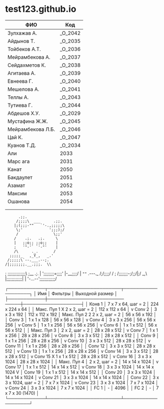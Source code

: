 # test123.github.io


|     ФИО      |      Код       |
|--------------|----------------|
|Зулхажав А.   |         _O_2042|
|Айдынов Т.    |         _O_2035|
|Тойбеков А.Т. |         _O_2036|
|Мейрамбекова А.|_O_2037|  
|Сейдахметов К.|_O_2038|
|Агитаева А.|_O_2039|
|Евнеева Г.|_O_2040|
|Мешелова А.|_O_2041|
|Теллы А.|_O_2043|
|Тутиева Г.| _O_2044|
|Абдешов Х.У.|_O_2029|
|Мустафина Ж.Ж.|_O_2045|
Мейрамбекова Л.Б.|_O_2046|
|Цай К.|_O_2047|
|Куанов Т.Д.|_O_2034|
|Али|2033|
|Марс ага|2031|
|Канат|2050|
|Бакдаулет|2051|
|Азамат|2052|
|Максим|2053|
|Ошанова|2054|
|||
|||

          .;;.
         /;;;;\  ___      .;;.
        |;(;;;-""   `'-.,;;;;;\
         \;'            ';;;);/
         /                \;;'
        /    .;.   .;.     \
        |   ;;o;; ;;o;;    |
        ;   '"-'` `'-"'    |
        /\      ._.       /
      ;;;;;_   ,_Y_,   _.'
     /;;;;;\`--.___.--;.
    /|;;;;;;;.__.;;;.  \\
   ;  \;;;;;;;;;;;;;;\  ;\__  .;.
   |   ';;;;;;;;=;;;;'  |-__;;;;/
   |     `""`  .---._  /;/;;\;;/
  / ;         /;;;;;;;-;/;;/|;/
  \_,\       |;;;;;;;;;;;;| |
      '-...--';;;;;;;;;;;;\/
      
      


┌────────────┬────────────────────────┬─────────── ────────┐ 
│ Имя │ Фильтры │ Выходной размер │ 
├────────────┼───────────────────────── ─────┼───────────────────┤ 
│ Конв 1 │ 7 x 7 x 64, шаг = 2 │ 224 x 224 x 64 │ 
│ Макс. Пул 1 X 2 x 2, шаг = 2 │ 112 x 112 x 64 │ 
v Conv 2 │ 3 x 3 x 192 │ 112 x 112 x 192 
│ Макс. Пул 2 2 2 x 2, шаг = 2 │ 56 x 56 x 192 │ 
│ Conv 3 │ 1 x 1 x 128 │ 56 x 56 x 128 │ 
v Conv 4 │ 3 x 3 x 256 │ 56 x 56 x 256 │ 
v Conv 5 │ 1 x 1 x 256 │ 56 x 56 x 256 │ 
v Conv 6 │ 1 х 1 х 512 │ 56 х 56 х 512 │
│ Макс. Пул 3 │ 2 x 2, шаг = 2 │ 28 x 28 x 512 │ 
v Conv 7 │ 1 x 1 x 256 │ 28 x 28 x 256 │ 
v Conv 8 │ 3 x 3 x 512 │ 28 x 28 x 512 │ 
│ Conv 9 │ 1 x 1 x 256 │ 28 x 28 x 256 │ 
v Conv 10 │ 3 x 3 x 512 │ 28 x 28 x 512 │ 
v Conv 11 │ 1 x 1 x 256 │ 28 x 28 x 256 │ 
│ Conv 12 │ 3 x 3 x 512 │ 28 x 28 x 512 │ 
v Conv 13 │ 1 x 1 x 256 │ 28 x 28 x 256 │ 
v Conv 14 │ 3 x 3 x 512 │ 28 x 28 x 512 │ 
v Conv 15 X 1 x 1 x 512 │ 28 x 28 x 512 │ 
v Conv 16 │ 3 x 3 x 1024 │ 28 x 28 x 1024 │
│ Макс. Пул 4 │ 2 x 2, шаг = 2 │ 14 x 14 x 1024 │ 
v Conv 17 │ 1 x 1 x 512 │ 14 x 14 x 512 │ 
v Conv 18 │ 3 x 3 x 1024 │ 14 x 14 x 1024 V 
│ Conv 19 │ 1 x 1 x 512 │ 14 x 14 x 512 │ 
│ Conv 20 │ 3 x 3 x 1024 │ 14 x 14 x 1024 │ 
v Conv 21 │ 3 x 3 x 1024 │ 14 x 14 x 1024 │ 
│ Conv 22 │ 3 x 3 x 1024, шаг = 2 │ 7 x 7 x 1024 │ 
v Conv 23 │ 3 x 3 x 1024 │ 7 x 7 x 1024 │ 
v Conv 24 │ 3 x 3 x 1024 │ 7 x 7 x 1024 │ 
│ FC 1 │ - │ 4096 │ 
│ FC 2 │ - │ 7 x 7 x 30 (1470) │
└────────────┴────────────────────────┴─────────── ────────┘
